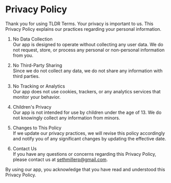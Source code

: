 # Privacy Policy

Thank you for using TLDR Terms. Your privacy is important to us. This Privacy Policy explains our practices regarding your personal information.

1. No Data Collection\
Our app is designed to operate without collecting any user data. We do not request, store, or process any personal or non-personal information from you.

2. No Third-Party Sharing\
Since we do not collect any data, we do not share any information with third parties.

3. No Tracking or Analytics\
Our app does not use cookies, trackers, or any analytics services that monitor your behavior.

4. Children's Privacy\
Our app is not intended for use by children under the age of 13. We do not knowingly collect any information from minors.

5. Changes to This Policy\
If we update our privacy practices, we will revise this policy accordingly and notify you of any significant changes by updating the effective date.

6. Contact Us\
If you have any questions or concerns regarding this Privacy Policy, please contact us at sethmillerp@gmail.com.

By using our app, you acknowledge that you have read and understood this Privacy Policy.